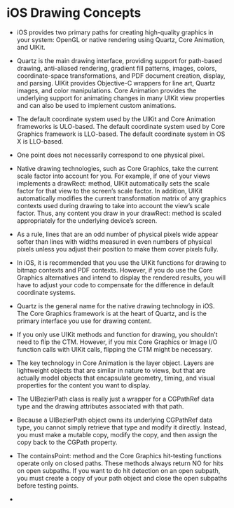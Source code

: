# iOS Drawing Concepts

*  iOS provides two primary paths for creating high-quality graphics in your system: OpenGL or native rendering using Quartz, Core Animation, and UIKit.

* Quartz is the main drawing interface, providing support for path-based drawing, anti-aliased rendering, gradient fill patterns, images, colors, coordinate-space transformations, and PDF document creation, display, and parsing. UIKit provides Objective-C wrappers for line art, Quartz images, and color manipulations. Core Animation provides the underlying support for animating changes in many UIKit view properties and can also be used to implement custom animations.

* The default coordinate system used by the UIKit and Core Animation frameworks is ULO-based. The default coordinate system used by Core Graphics framework is LLO-based. The default coordinate system in OS X is LLO-based.

* One point does not necessarily correspond to one physical pixel.

* Native drawing technologies, such as Core Graphics, take the current scale factor into account for you. For example, if one of your views implements a drawRect: method, UIKit automatically sets the scale factor for that view to the screen’s scale factor. In addition, UIKit automatically modifies the current transformation matrix of any graphics contexts used during drawing to take into account the view’s scale factor. Thus, any content you draw in your drawRect: method is scaled appropriately for the underlying device’s screen.

* As a rule, lines that are an odd number of physical pixels wide appear softer than lines with widths measured in even numbers of physical pixels unless you adjust their position to make them cover pixels fully.

* In iOS, it is recommended that you use the UIKit functions for drawing to bitmap contexts and PDF contexts. However, if you do use the Core Graphics alternatives and intend to display the rendered results, you will have to adjust your code to compensate for the difference in default coordinate systems.

* Quartz is the general name for the native drawing technology in iOS. The Core Graphics framework is at the heart of Quartz, and is the primary interface you use for drawing content.

* If you only use UIKit methods and function for drawing, you shouldn’t need to flip the CTM. However, if you mix Core Graphics or Image I/O function calls with UIKit calls, flipping the CTM might be necessary.

* The key technology in Core Animation is the layer object. Layers are lightweight objects that are similar in nature to views, but that are actually model objects that encapsulate geometry, timing, and visual properties for the content you want to display.

* The UIBezierPath class is really just a wrapper for a CGPathRef data type and the drawing attributes associated with that path.

* Because a UIBezierPath object owns its underlying CGPathRef data type, you cannot simply retrieve that type and modify it directly. Instead, you must make a mutable copy, modify the copy, and then assign the copy back to the CGPath property.

*  The containsPoint: method and the Core Graphics hit-testing functions operate only on closed paths. These methods always return NO for hits on open subpaths. If you want to do hit detection on an open subpath, you must create a copy of your path object and close the open subpaths before testing points.

* 
